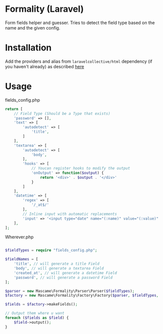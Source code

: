 # Formality (Laravel)

Form fields helper and guesser. Tries to detect the field type based on the name and the given config.

# Installation

Add the providers and alias from `laravelcollective/html` dependency (if you haven't already) as described [here](https://laravelcollective.com/docs/5.2/html)

# Usage

fields_config.php
```php
return [
    // Field Type (Should be a Type that exists)
    'password' => [],
    'text' => [
        'autodetect' => [
            'title',  
        ]
    ],
    'textarea' => [
        'autodetect' => [
            'body',  
        ],
        'hooks' => [
            // Youcan register hooks to modify the output
            'onOutput' => function($output) {
                return '<div>' . $output . '</div>'
            }
        ]
    ],
    'datetime' => [
        'regex' => [
            '/_at$/'
        ],
        // Inline input with automatic replacements
        'input' => '<input type="date" name="(:name)" value="(:value)" placeholder="(:label)">'
    ],
];
```

Wherever.php
```php

$fieldTypes = require "fields_config.php";

$fieldNames = [
    'title', // will generate a title Field
    'body', // will generate a textarea Field
    'created_at', // will generate a datetime Field
    'password', // will generate a password Field
];

$parser = new Mascame\Formality\Parser\Parser($fieldTypes);
$factory = new Mascame\Formality\Factory\Factory($parser, $fieldTypes, ['should-be-a-text-field']);

$fields = $factory->makeFields();

// Output them where u want
foreach ($fields as $field) {
    $field->output();
}

```